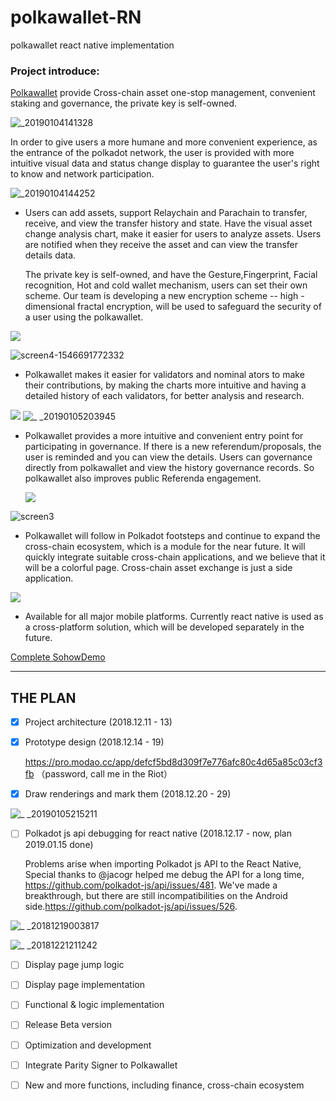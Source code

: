 # polkawallet-RN
polkawallet react native implementation

### Project introduce:

 [Polkawallet](http://polkawallet.io) provide Cross-chain asset one-stop management, convenient staking and governance, the private key is self-owned. 

![_20190104141328](https://user-images.githubusercontent.com/34789555/50725634-2dc2e200-113b-11e9-8e9a-8f7d8a7cc6a3.png)

In order to give users a more humane and more convenient experience, as the entrance of the polkadot network, the user is provided with more intuitive visual data and status change display to guarantee the user's right to know and network participation.

![_20190104144252](https://user-images.githubusercontent.com/34789555/50725635-31eeff80-113b-11e9-959c-582a63b98418.png)

- Users can add assets, support Relaychain and Parachain to transfer, receive, and view the transfer history and state. Have the visual asset change analysis chart, make it easier for users to analyze assets. Users are notified when they receive the asset and can view the transfer details data.

  The private key is self-owned, and have the Gesture,Fingerprint, Facial recognition, Hot and cold wallet mechanism, users can set their own scheme. Our team is developing a new encryption scheme -- high - dimensional fractal encryption, will be used to safeguard the security of a user using the polkawallet.

![](https://qiniu.netsafe.org.cn/images/3.png)

![screen4-1546691772332](https://user-images.githubusercontent.com/34789555/50725645-66fb5200-113b-11e9-9e41-370d5c7092b9.png)

- Polkawallet makes it easier for validators and nominal ators to make their contributions, by making the charts more intuitive and having a detailed history of each validators, for better analysis and research.

![](https://qiniu.netsafe.org.cn/images/4.png)
![_ _20190105203945](https://user-images.githubusercontent.com/34789555/50725650-82fef380-113b-11e9-974f-55d5f7b1b1df.png)

- Polkawallet provides a more intuitive and convenient entry point for participating in governance. If there is a new referendum/proposals, the user is reminded and you can view the details. Users can governance directly from polkawallet and view the history governance records. So polkawallet also improves public Referenda engagement.

  ![](https://qiniu.netsafe.org.cn/images/5.png)

![screen3](https://user-images.githubusercontent.com/34789555/50725655-9ad67780-113b-11e9-96e3-31ac85f2f442.png)

- Polkawallet will follow in Polkadot footsteps and continue to expand the cross-chain ecosystem, which is a module for the near future. It will quickly integrate suitable cross-chain applications, and we believe that it will be a colorful page. Cross-chain asset exchange is just a side application.

![](https://qiniu.netsafe.org.cn/images/6.png)

- Available for all major mobile platforms. Currently react native is used as a cross-platform solution, which will be developed separately in the future.


[Complete SohowDemo](https://qiniu.netsafe.org.cn/images/polkawalletshowDemo.gif)


----

## THE PLAN


- [x] Project architecture (2018.12.11 - 13)

- [x] Prototype design (2018.12.14 - 19)

  <https://pro.modao.cc/app/defcf5bd8d309f7e776afc80c4d65a85c03cf3fb> （password, call me in the Riot）

- [x] Draw renderings and mark them (2018.12.20 - 29)

![_ _20190105215211](https://user-images.githubusercontent.com/34789555/50725697-6ca56780-113c-11e9-95da-d0c4e90e8c5d.png)


- [ ] Polkadot js api debugging for react native (2018.12.17 - now, plan 2019.01.15 done)

  Problems arise when importing Polkadot js API to the React Native, Special thanks to @jacogr  helped me debug the API for a long time, https://github.com/polkadot-js/api/issues/481. We've made a breakthrough, but there are still incompatibilities on the Android side.https://github.com/polkadot-js/api/issues/526. 

![_ _20181219003817](https://user-images.githubusercontent.com/34789555/50725731-02d98d80-113d-11e9-8e1b-a0b810dc3188.png)

![_ _20181221211242](https://user-images.githubusercontent.com/34789555/50725734-0bca5f00-113d-11e9-9854-d1ef1c8f7787.gif)


- [ ] Display page jump logic

- [ ] Display page implementation
- [ ] Functional & logic implementation
- [ ] Release Beta version
- [ ] Optimization and development
- [ ] Integrate Parity Signer to Polkawallet
- [ ] New and more functions, including finance, cross-chain ecosystem

